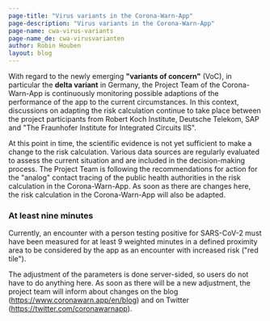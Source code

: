 ```yaml
---
page-title: "Virus variants in the Corona-Warn-App"
page-description: "Virus variants in the Corona-Warn-App"
page-name: cwa-virus-variants
page-name_de: cwa-virusvarianten
author: Robin Houben
layout: blog
---
```


With regard to the newly emerging **"variants of concern"** (VoC), in particular the **delta variant** in Germany, the Project Team of the Corona-Warn-App is continuously monitoring possible adaptions of the performance of the app to the current circumstances. In this context, discussions on adapting the risk calculation continue to take place between the project participants from Robert Koch Institute, Deutsche Telekom, SAP and "The Fraunhofer Institute for Integrated Circuits IIS".

<!-- overview -->

At this point in time, the scientific evidence is not yet sufficient to make a change to the risk calculation. Various data sources are regularly evaluated to assess the current situation and are included in the decision-making process. The Project Team is following the recommendations for action for the "analog" contact tracing of the public health authorities in the risk calculation in the Corona-Warn-App. As soon as there are changes here, the risk calculation in the Corona-Warn-App will also be adapted.

### At least nine minutes

Currently, an encounter with a person testing positive for SARS-CoV-2 must have been measured for at least 9 weighted minutes in a defined proximity area to be considered by the app as an encounter with increased risk ("red tile").

The adjustment of the parameters is done server-sided, so users do not have to do anything here. As soon as there will be a new adjustment, the project team will inform about changes on the blog (https://www.coronawarn.app/en/blog) and on Twitter (https://twitter.com/coronawarnapp).

